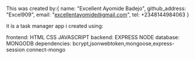 This was created by:{
    name: "Excellent Ayomide Badejo",
    github_address: "Excel909",
    email: "excellentayomide@gmail.com",
    tel: +2348144984063
}

it is a task manager app i created using:

frontend: HTML CSS JAVASCRIPT
backend: EXPRESS NODE 
database: MONGODB
dependencies: bcrypt,jsonwebtoken,mongoose,express-session connect-mongo